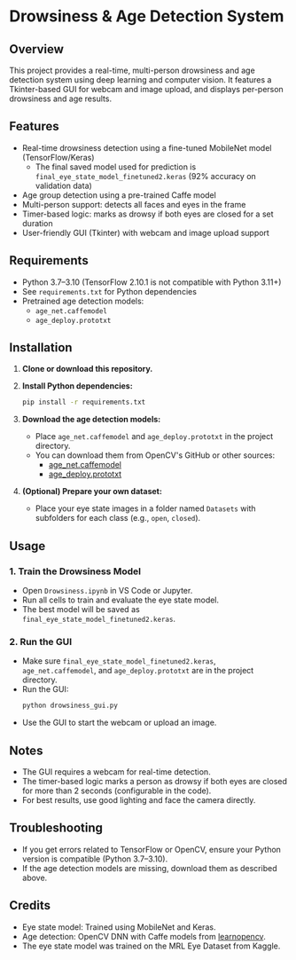 # Drowsiness & Age Detection System

## Overview
This project provides a real-time, multi-person drowsiness and age detection system using deep learning and computer vision. It features a Tkinter-based GUI for webcam and image upload, and displays per-person drowsiness and age results.

## Features
- Real-time drowsiness detection using a fine-tuned MobileNet model (TensorFlow/Keras)
  - The final saved model used for prediction is `final_eye_state_model_finetuned2.keras` (92% accuracy on validation data)
- Age group detection using a pre-trained Caffe model
- Multi-person support: detects all faces and eyes in the frame
- Timer-based logic: marks as drowsy if both eyes are closed for a set duration
- User-friendly GUI (Tkinter) with webcam and image upload support

## Requirements
- Python 3.7–3.10 (TensorFlow 2.10.1 is not compatible with Python 3.11+)
- See `requirements.txt` for Python dependencies
- Pretrained age detection models:
  - `age_net.caffemodel`
  - `age_deploy.prototxt`

## Installation
1. **Clone or download this repository.**
2. **Install Python dependencies:**
   ```bash
   pip install -r requirements.txt
   ```
3. **Download the age detection models:**
   - Place `age_net.caffemodel` and `age_deploy.prototxt` in the project directory.
   - You can download them from OpenCV's GitHub or other sources:
     - [age_net.caffemodel](https://github.com/spmallick/learnopencv/blob/master/AgeGender/age_net.caffemodel?raw=true)
     - [age_deploy.prototxt](https://github.com/spmallick/learnopencv/blob/master/AgeGender/age_deploy.prototxt?raw=true)

4. **(Optional) Prepare your own dataset:**
   - Place your eye state images in a folder named `Datasets` with subfolders for each class (e.g., `open`, `closed`).

## Usage
### 1. Train the Drowsiness Model
- Open `Drowsiness.ipynb` in VS Code or Jupyter.
- Run all cells to train and evaluate the eye state model.
- The best model will be saved as `final_eye_state_model_finetuned2.keras`.

### 2. Run the GUI
- Make sure `final_eye_state_model_finetuned2.keras`, `age_net.caffemodel`, and `age_deploy.prototxt` are in the project directory.
- Run the GUI:
   ```bash
   python drowsiness_gui.py
   ```
- Use the GUI to start the webcam or upload an image.

## Notes
- The GUI requires a webcam for real-time detection.
- The timer-based logic marks a person as drowsy if both eyes are closed for more than 2 seconds (configurable in the code).
- For best results, use good lighting and face the camera directly.

## Troubleshooting
- If you get errors related to TensorFlow or OpenCV, ensure your Python version is compatible (Python 3.7–3.10).
- If the age detection models are missing, download them as described above.

## Credits
- Eye state model: Trained using MobileNet and Keras.
- Age detection: OpenCV DNN with Caffe models from [learnopencv](https://github.com/spmallick/learnopencv/tree/master/AgeGender).
- The eye state model was trained on the MRL Eye Dataset from Kaggle.

